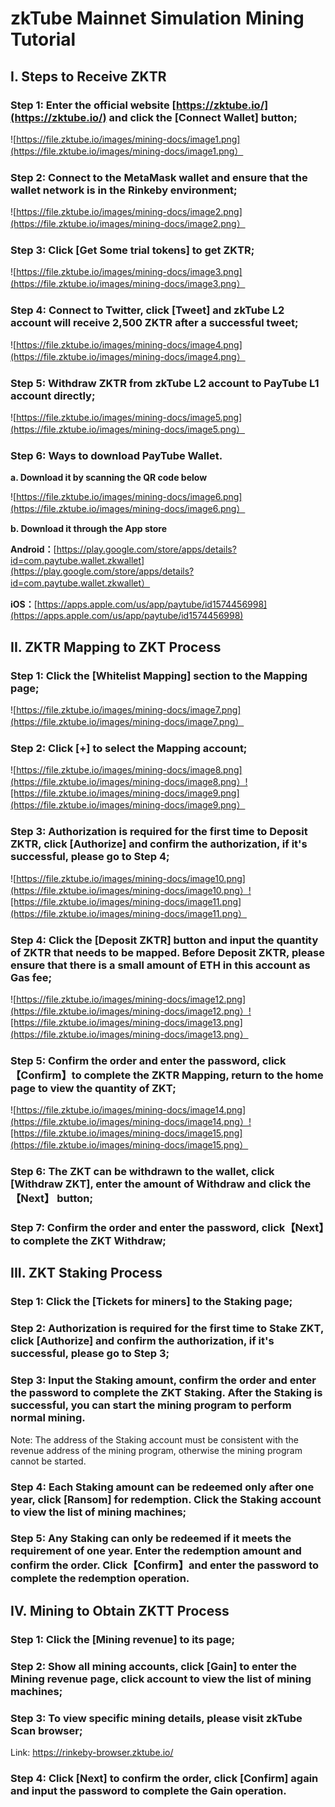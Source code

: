 # zkTube Mainnet Simulation Mining Tutorial 


## I. Steps to Receive ZKTR

### Step 1: Enter the official website [https://zktube.io/](https://zktube.io/) and click the [Connect Wallet] button;

![https://file.zktube.io/images/mining-docs/image1.png](https://file.zktube.io/images/mining-docs/image1.png）

### Step 2: Connect to the MetaMask wallet and ensure that the wallet network is in the Rinkeby environment;

![https://file.zktube.io/images/mining-docs/image2.png](https://file.zktube.io/images/mining-docs/image2.png）

### Step 3: Click [Get Some trial tokens] to get ZKTR;

![https://file.zktube.io/images/mining-docs/image3.png](https://file.zktube.io/images/mining-docs/image3.png）

### Step 4: Connect to Twitter, click [Tweet] and zkTube L2 account will receive 2,500 ZKTR after a successful tweet;

![https://file.zktube.io/images/mining-docs/image4.png](https://file.zktube.io/images/mining-docs/image4.png）

### Step 5: Withdraw ZKTR from zkTube L2 account to PayTube L1 account directly;

![https://file.zktube.io/images/mining-docs/image5.png](https://file.zktube.io/images/mining-docs/image5.png）

### Step 6: Ways to download PayTube Wallet.

 **a. Download it by scanning the QR code below**
 
![https://file.zktube.io/images/mining-docs/image6.png](https://file.zktube.io/images/mining-docs/image6.png）

**b. Download it through the App store**

**Android：**[https://play.google.com/store/apps/details?id=com.paytube.wallet.zkwallet](https://play.google.com/store/apps/details?id=com.paytube.wallet.zkwallet）

**iOS：**[https://apps.apple.com/us/app/paytube/id1574456998](https://apps.apple.com/us/app/paytube/id1574456998)



## II. ZKTR Mapping to ZKT Process

### Step 1: Click the [Whitelist Mapping] section to the Mapping page;

![https://file.zktube.io/images/mining-docs/image7.png](https://file.zktube.io/images/mining-docs/image7.png）

### Step 2: Click [+] to select the Mapping account;

![https://file.zktube.io/images/mining-docs/image8.png](https://file.zktube.io/images/mining-docs/image8.png）![https://file.zktube.io/images/mining-docs/image9.png](https://file.zktube.io/images/mining-docs/image9.png）

### Step 3: Authorization is required for the first time to Deposit ZKTR, click [Authorize] and confirm the authorization, if it's successful, please go to Step 4;

![https://file.zktube.io/images/mining-docs/image10.png](https://file.zktube.io/images/mining-docs/image10.png）![https://file.zktube.io/images/mining-docs/image11.png](https://file.zktube.io/images/mining-docs/image11.png）

### Step 4: Click the [Deposit ZKTR] button and input the quantity of ZKTR that needs to be mapped. Before Deposit ZKTR, please ensure that there is a small amount of ETH in this account as Gas fee;

![https://file.zktube.io/images/mining-docs/image12.png](https://file.zktube.io/images/mining-docs/image12.png）![https://file.zktube.io/images/mining-docs/image13.png](https://file.zktube.io/images/mining-docs/image13.png）
 
### Step 5: Confirm the order and enter the password, click【Confirm】to complete the ZKTR Mapping, return to the home page to view the quantity of ZKT;

![https://file.zktube.io/images/mining-docs/image14.png](https://file.zktube.io/images/mining-docs/image14.png）![https://file.zktube.io/images/mining-docs/image15.png](https://file.zktube.io/images/mining-docs/image15.png）

### Step 6: The ZKT can be withdrawn to the wallet, click [Withdraw ZKT], enter the amount of Withdraw and click the【Next】 button;

### Step 7: Confirm the order and enter the password, click【Next】to complete the ZKT Withdraw;


## III. ZKT Staking Process
### Step 1: Click the [Tickets for miners] to the Staking page;

### Step 2: Authorization is required for the first time to Stake ZKT, click [Authorize] and confirm the authorization, if it's successful, please go to Step 3;

### Step 3: Input the Staking amount, confirm the order and enter the password to complete the ZKT Staking. After the Staking is successful, you can start the mining program to perform normal mining. 
 
Note: The address of the Staking account must be consistent with the revenue address of the mining program, otherwise the mining program cannot be started.



### Step 4: Each Staking amount can be redeemed only after one year, click [Ransom] for redemption. Click the Staking account to view the list of mining machines;


### Step 5: Any Staking can only be redeemed if it meets the requirement of one year. Enter the redemption amount and confirm the order. Click【Confirm】and enter the password to complete the redemption operation.

## IV. Mining to Obtain ZKTT Process 
### Step 1: Click the [Mining revenue] to its page;

### Step 2: Show all mining accounts, click [Gain] to enter the Mining revenue page, click account to view the list of mining machines;



### Step 3: To view specific mining details, please visit zkTube Scan browser;
 Link: https://rinkeby-browser.zktube.io/





### Step 4: Click [Next] to confirm the order, click [Confirm] again and input the password to complete the Gain operation.



